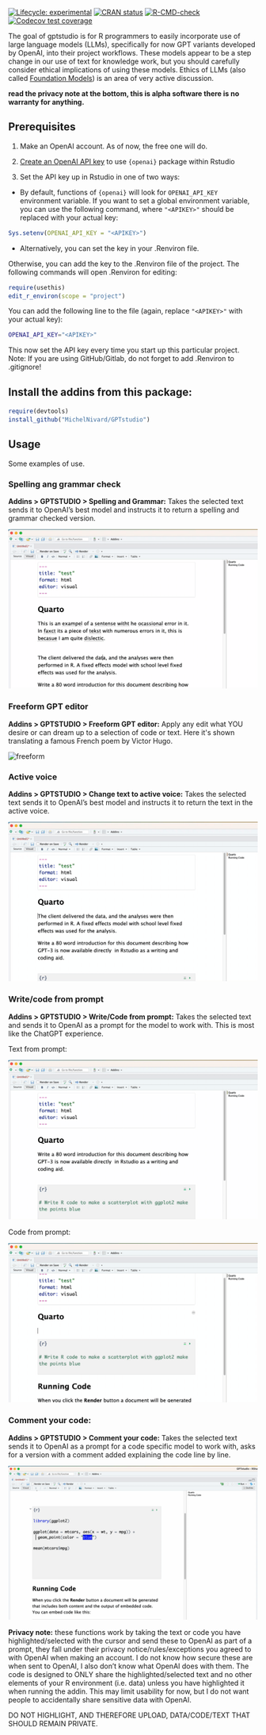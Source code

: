 
<!-- README.md is generated from README.Rmd. Please edit that file -->
<!-- badges: start -->

[![Lifecycle:
experimental](https://img.shields.io/badge/lifecycle-experimental-orange.svg)](https://lifecycle.r-lib.org/articles/stages.html#experimental)
[![CRAN
status](https://www.r-pkg.org/badges/version/GPTstudio)](https://CRAN.R-project.org/package=GPTstudio)
[![R-CMD-check](https://github.com/JamesHWade/GPTstudio/actions/workflows/R-CMD-check.yaml/badge.svg)](https://github.com/JamesHWade/GPTstudio/actions/workflows/R-CMD-check.yaml)
[![Codecov test
coverage](https://codecov.io/gh/JamesHWade/GPTstudio/branch/main/graph/badge.svg)](https://app.codecov.io/gh/JamesHWade/GPTstudio?branch=main)
<!-- badges: end -->

The goal of gptstudio is for R programmers to easily incorporate use of
large language models (LLMs), specifically for now GPT variants developed by OpenAI, into their project workflows. These models
appear to be a step change in our use of text for knowledge work, but
you should carefully consider ethical implications of using these
models. Ethics of LLMs (also called [Foundation
Models](https://arxiv.org/abs/2108.07258)) is an area of very active
discussion.

**read the privacy note at the bottom, this is alpha software there is
no warranty for anything.**

## Prerequisites

1.  Make an OpenAI account. As of now, the free one will do.

2.  [Create an OpenAI API key](https://beta.openai.com/account/api-keys)
    to use `{openai}` package within Rstudio

3.  Set the API key up in Rstudio in one of two ways:

- By default, functions of `{openai}` will look for `OPENAI_API_KEY`
  environment variable. If you want to set a global environment
  variable, you can use the following command, where `"<APIKEY>"` should
  be replaced with your actual key:

``` r
Sys.setenv(OPENAI_API_KEY = "<APIKEY>")
```

- Alternatively, you can set the key in your .Renviron file.

Otherwise, you can add the key to the .Renviron file of the project. The
following commands will open .Renviron for editing:

``` r
require(usethis)
edit_r_environ(scope = "project")
```

You can add the following line to the file (again, replace
`"<APIKEY>"` with your actual
key):

``` bash
OPENAI_API_KEY="<APIKEY>"
```

This now set the API key every time you start up this particular
project. Note: If you are using GitHub/Gitlab, do not forget to add
.Renviron to .gitignore!

## Install the addins from this package:

``` r
require(devtools)
install_github("MichelNivard/GPTstudio")
```

## Usage

Some examples of use.


### Spelling ang grammar check

**Addins \> GPTSTUDIO \> Spelling and Grammar:** Takes the selected text
sends it to OpenAI’s best model and instructs it to return a spelling
and grammar checked version.

![spelling](./media/spelling.gif)

### Freeform GPT editor

**Addins \> GPTSTUDIO \> Freeform GPT editor:** Apply any edit what YOU
desire or can dream up to a selection of code or text. Here it's shown translating a famous French poem by Victor Hugo.

![freeform](./media/hugo2.gif)


### Active voice

**Addins \> GPTSTUDIO \> Change text to active voice:** Takes the
selected text sends it to OpenAI’s best model and instructs it to return
the text in the active voice.

![active_voice](./media/active_voice.gif)

### Write/code from prompt

**Addins \> GPTSTUDIO \> Write/Code from prompt:** Takes the selected
text and sends it to OpenAI as a prompt for the model to work with. This
is most like the ChatGPT experience.

Text from prompt:

![prompt_text](./media/promt_text.gif)

Code from prompt:

![prompt_code](./media/prompt_code.gif)

### Comment your code:

**Addins \> GPTSTUDIO \> Comment your code:** Takes the selected text
sends it to OpenAI as a prompt for a code specific model to work with,
asks for a version with a comment added explaining the code line by
line.

![add comments to code](./media/comments.gif)



**Privacy note:** these functions work by taking the text or code you
have highlighted/selected with the cursor and send these to OpenAI as
part of a prompt, they fall under their privacy notice/rules/exceptions
you agreed to with OpenAI when making an account. I do not know how
secure these are when sent to OpenAI, I also don’t know what OpenAI does
with them. The code is designed to ONLY share the highlighted/selected
text and no other elements of your R environment (i.e. data) unless you
have highlighted it when running the addin. This may limit usability for
now, but I do not want people to accidentally share sensitive data with
OpenAI.

DO NOT HIGHLIGHT, AND THEREFORE UPLOAD, DATA/CODE/TEXT THAT SHOULD
REMAIN PRIVATE.
